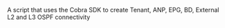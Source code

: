 A script that uses the Cobra SDK to create Tenant, ANP, EPG, BD, External L2 and L3 OSPF connectivity
